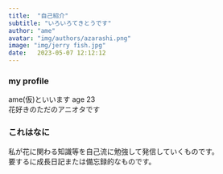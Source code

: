 ```yaml
---
title:  "自己紹介"
subtitle: "いろいろてきとうです"
author: "ame"
avatar: "img/authors/azarashi.png"
image: "img/jerry fish.jpg"
date:   2023-05-07 12:12:12
---
```


### my profile
ame(仮)といいます  age 23  
花好きのただのアニオタです


### これはなに
私が花に関わる知識等を自己流に勉強して発信していくものです。  
要するに成長日記または備忘録的なものです。
